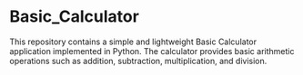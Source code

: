 # Basic_Calculator
This repository contains a simple and lightweight Basic Calculator application implemented in Python. The calculator provides basic arithmetic operations such as addition, subtraction, multiplication, and division.

